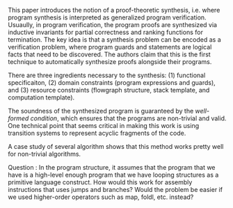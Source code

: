 This paper introduces the notion of a proof-theoretic synthesis, i.e. where 
program synthesis is interpreted as generalized program verification. 
Usuaully, in program verification, the program proofs are synthesized via 
inductive invariants for partial correctness and ranking functions for 
termination. The key idea is that a synthesis problem can be encoded as a 
verification problem, where program guards and statements are logical facts that
need to be discovered. The authors claim that this is the first technique to 
automatically synthesize proofs alongside their programs. 

There are three ingredients necessary to the synthesis: (1) functional 
specificaiton, (2) domain constraints (program expressions and guards), and (3)
resource constraints (flowgraph structure, stack template, and computation
template).

The soundness of the synthesized program is guaranteed by the _well-formed_
_condition_, which ensures that the programs are non-trivial and valid.
One technical point that seems critical in making this work is using transition
systems to represent acyclic fragments of the code.

A case study of several algorithm shows that this method works pretty well for 
non-trivial algorithms.

Question : 
In the program structure, it assumes that the program that we have is a
high-level enough program that we have looping structures as a primitive 
language construct. How would this work for assembly instructions that uses 
jumps and branches? Would the problem be easier if we used higher-order 
operators such as map, foldl, etc. instead?
